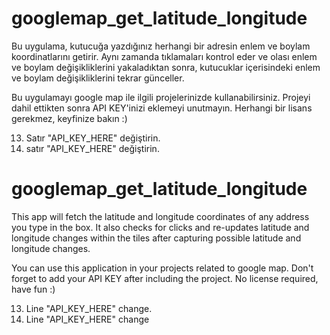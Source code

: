 # googlemap_get_latitude_longitude

Bu uygulama, kutucuğa yazdığınız herhangi bir adresin enlem ve boylam koordinatlarını getirir. Aynı zamanda tıklamaları kontrol eder ve olası enlem ve boylam değişikliklerini yakaladıktan sonra, kutucuklar içerisindeki enlem ve boylam değişikliklerini tekrar günceller. 

Bu uygulamayı google map ile ilgili projelerinizde  kullanabilirsiniz. Projeyi dahil ettikten sonra API KEY'inizi eklemeyi unutmayın. Herhangi bir lisans gerekmez, keyfinize bakın :)

13. Satır "API_KEY_HERE" değiştirin.
53. satır "API_KEY_HERE" değiştirin.


# googlemap_get_latitude_longitude

This app will fetch the latitude and longitude coordinates of any address you type in the box. It also checks for clicks and re-updates latitude and longitude changes within the tiles after capturing possible latitude and longitude changes.

You can use this application in your projects related to google map. Don't forget to add your API KEY after including the project. No license required, have fun :)

13. Line  "API_KEY_HERE" change.
53. Line "API_KEY_HERE" change
